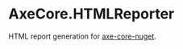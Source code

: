 # AxeCore.HTMLReporter

HTML report generation for [axe-core-nuget](https://github.com/dequelabs/axe-core-nuget).